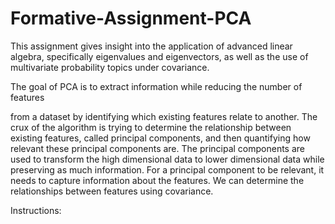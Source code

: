 # Formative-Assignment-PCA
This assignment gives insight into the application of advanced linear algebra, specifically eigenvalues and eigenvectors, as well as the use of multivariate probability topics under covariance.

The goal of PCA is to extract information while reducing the number of features

from a dataset by identifying which existing features relate to another. The crux of the algorithm is trying to determine the relationship between existing features, called principal components, and then quantifying how relevant these principal components are. The principal components are used to transform the high dimensional data to lower dimensional data while preserving as much information. For a principal component to be relevant, it needs to capture information about the features. We can determine the relationships between features using covariance.

Instructions:

